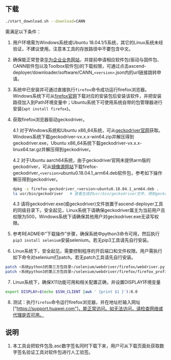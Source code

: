 ## 下载

```bash
./start_download.sh --download=CANN
```

需满足以下条件：

1. 用户环境需为Windows系统或Ubuntu 18.04.1/5系统，其它的Linux系统未经验证，不建议使用。注意本工具的存放路径中不要包含中文。

2. 确保能正常登录[华为企业业务网站](https://support.huawei.com)，并提前申请相应软件包(驱动与固件包、CANN软件包以及Toolbox软件包)的下载权限，可通过点击ascend-deployer/downloader/software/CANN_`<version>`.json内的url链接跳转申请。

3. 系统中已安装并可通过直接执行`firefox`命令成功运行firefox浏览器。Windows系统下可从[firefox官网](https://www.mozilla.org/en-US/firefox/all/#product-desktop-release)下载对应的安装包后安装该软件，并把安装路径加入到Path环境变量中；Ubuntu系统下可使用系统自带的包管理器进行安装(`apt install firefox`)。

4. 获取firefox浏览器驱动geckodriver。

   4.1 对于Windows系统和Ubuntu x86_64系统，可从[geckodriver官网](https://github.com/mozilla/geckodriver/releases)获取。Windows系统下载geckodriver-vx.x.x-win64.zip并解压得到geckodriver.exe，Ubuntu x86_64系统下载geckodriver-vx.x.x-linux64.tar.gz并解压得到geckodriver。

   4.2 对于Ubuntu aarch64系统，由于geckodriver官网未提供arm版的geckodriver，可从[镜像源网站](https://mirrors.bfsu.edu.cn/ubuntu-ports/pool/main/f/firefox)下载firefox-geckodriver_`<version>`ubuntu0.18.04.1_arm64.deb软件包，参考如下操作解压得到geckodriver。
   ```bash
   dpkg -x firefox-geckodriver_<version>ubuntu0.18.04.1_arm64.deb .   # 把软件包解压到当前目录，解压后会生成一个"usr"目录
   ls usr/bin/geckodriver   # 查看生成的usr/bin/geckodriver文件，得到geckodriver后清理这些临时文件
   ```

   4.3 请将geckodriver.exe(或geckodriver)文件放置于ascend-deployer工具的同级目录下。安全起见，Linux系统下请确保geckodriver属主为当前用户且权限为500，Windows系统下请确保其他用户对geckodriver.exe无读写权限。

5. 参考README中“下载操作”步骤，确保系统中python3命令可用，然后执行`pip3 install selenium`安装selenium。若无pip3工具请先自行安装。

6. Linux系统下，安全起见，需要控制程序的开启端口和文件权限。用户需执行如下命令对selenium打patch。若无patch工具请先自行安装。
```bash
patch <系统python3的第三方包目录>/selenium/webdriver/firefox/webdriver.py < <ascend-deployer目录>/patch/selenium_firefox.patch
patch <系统python3的第三方包目录>/selenium/webdriver/firefox/firefox_profile.py < <ascend-deployer目录>/patch/selenium_firefox_profile.patch
```

7. Linux系统下，确保X11功能可用和相关配置正确，并设置DISPLAY环境变量
```bash
export DISPLAY=$(echo $SSH_CLIENT |awk ' {print $1 }'):0.0
```

8. 测试：执行`firefox`命令运行firefox浏览器，并在地址栏输入网址["https://support.huawei.com"]，能正常访问。如无法访问，请检查网络或代理是否可用。


## 说明

1. 本工具会把软件包及.asc数字签名同时下载下来，用户可从下载页面处获取数字签名验证工具对软件包进行人工验签。
